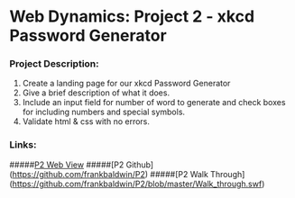 # Web Dynamics: Project 2 - xkcd Password Generator

### Project Description:

1. Create a landing page for our xkcd Password Generator
2. Give a brief description of what it does.
3. Include an input field for number of word to generate and check boxes for including numbers and special symbols.
4. Validate html & css with no errors.

### Links:
#####[P2 Web View](http://p2.frankpbaldwin.com)
#####[P2 Github] (https://github.com/frankbaldwin/P2)
#####[P2 Walk Through] (https://github.com/frankbaldwin/P2/blob/master/Walk_through.swf)
